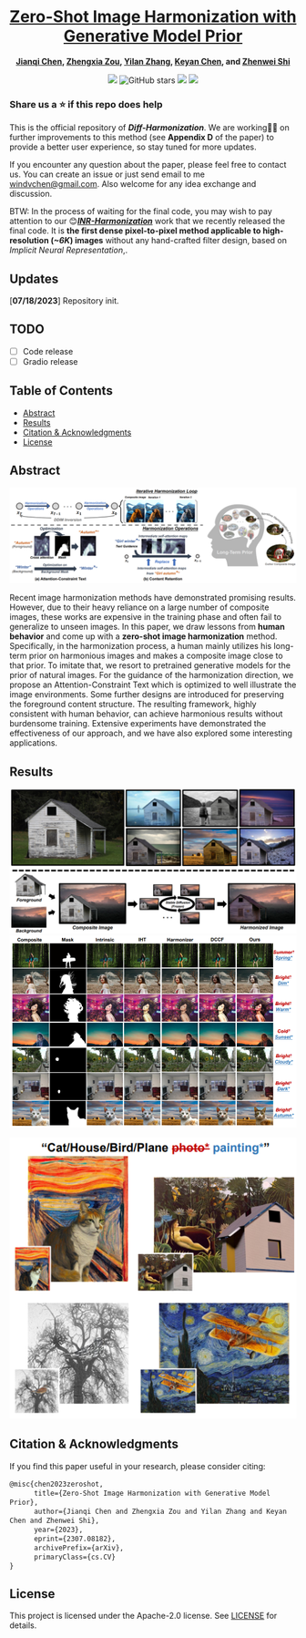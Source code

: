 <div align="center">

<h1><a href="https://arxiv.org/abs/2307.08182">Zero-Shot Image Harmonization with <br /> Generative Model Prior</a></h1>

**[Jianqi Chen](https://windvchen.github.io/), [Zhengxia Zou](https://scholar.google.com.hk/citations?hl=en&user=DzwoyZsAAAAJ), [Yilan Zhang](https://scholar.google.com.hk/citations?hl=en&user=wZ4M4ecAAAAJ), [Keyan Chen](https://scholar.google.com.hk/citations?hl=en&user=5RF4ia8AAAAJ), and [Zhenwei Shi](https://scholar.google.com.hk/citations?hl=en&user=kNhFWQIAAAAJ)**

![](https://komarev.com/ghpvc/?username=windvchenDiff-Harmonization&label=visitors)
![GitHub stars](https://badgen.net/github/stars/windvchen/Diff-Harmonization)
[![](https://img.shields.io/badge/license-Apache--2.0-blue)](#License)
[![](https://img.shields.io/badge/arXiv-2307.08182-b31b1b.svg)](https://arxiv.org/abs/2307.08182)

</div>

### Share us a :star: if this repo does help

This is the official repository of ***Diff-Harmonization***. We are working🏃🏃 on further improvements to this method (see **Appendix D** of the paper) to provide a better user experience, so stay tuned for more updates.

If you encounter any question about the paper, please feel free to contact us. You can create an issue or just send email to me windvchen@gmail.com. Also welcome for any idea exchange and discussion.

BTW:
In the process of waiting for the final code, you may wish to pay attention to our 😊[***INR-Harmonization***](https://github.com/WindVChen/INR-Harmonization) work that we recently released the final code. It is **the first dense pixel-to-pixel method applicable to high-resolution (*~6K*) images** without any hand-crafted filter design, based on *Implicit Neural Representation*,.

## Updates

[**07/18/2023**] Repository init.

## TODO
- [ ] Code release
- [ ] Gradio release

## Table of Contents

- [Abstract](#abstract)
- [Results](#results)
- [Citation & Acknowledgments](#citation--acknowledgments)
- [License](#license)


## Abstract

![DiffHarmon's framework](assets/network.png)

Recent image harmonization methods have demonstrated promising results. However, due to their heavy reliance on a large number of composite images, these works are expensive in the training phase and often fail to generalize to unseen images. In this paper, we draw lessons from **human behavior** and come up with a **zero-shot image harmonization** method. Specifically, in the harmonization process, a human mainly utilizes his long-term prior on harmonious images and makes a composite image close to that prior. To imitate that, we resort to pretrained generative models for the prior of natural images. For the guidance of the harmonization direction, we propose an Attention-Constraint Text which is optimized to well illustrate the image environments. Some further designs are introduced for preserving the foreground content structure. The resulting framework, highly consistent with human behavior, can achieve harmonious results without burdensome training. Extensive experiments have demonstrated the effectiveness of our approach, and we have also explored some interesting applications.

## Results

![Visual comparisons](assets/visualizations.png#pic_center)
![Visual comparisons2](assets/visualizations2.png#pic_center)

![Visual comparisons3](assets/visualizations3.png#pic_center)

## Citation & Acknowledgments
If you find this paper useful in your research, please consider citing:
```
@misc{chen2023zeroshot,
      title={Zero-Shot Image Harmonization with Generative Model Prior}, 
      author={Jianqi Chen and Zhengxia Zou and Yilan Zhang and Keyan Chen and Zhenwei Shi},
      year={2023},
      eprint={2307.08182},
      archivePrefix={arXiv},
      primaryClass={cs.CV}
}
```

## License
This project is licensed under the Apache-2.0 license. See [LICENSE](LICENSE) for details.